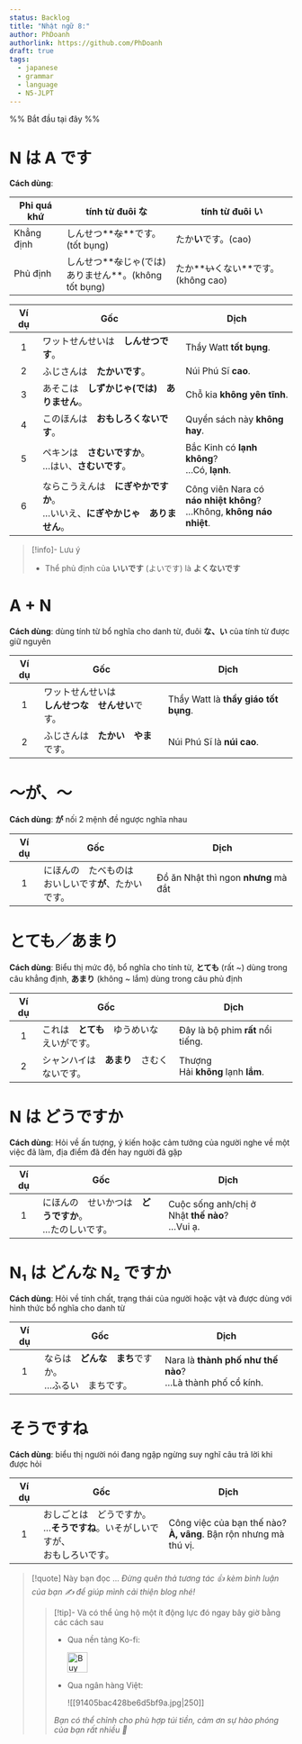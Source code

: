 ```yaml
---
status: Backlog
title: "Nhật ngữ 8:"
author: PhDoanh
authorlink: https://github.com/PhDoanh
draft: true
tags:
  - japanese
  - grammar
  - language
  - N5-JLPT
---
```

%% Bắt đầu tại đây %%
# N は A です
**Cách dùng**:

|Phi quá khứ|tính từ đuôi な|tính từ đuôi い|
|---|---|---|
|Khẳng định|しんせつ**~~な~~**です。(tốt bụng)|たか**い**です。(cao)|
|Phủ định|しんせつ**~~な~~じゃ(では)　  <br>ありません**。(không tốt bụng)|たか**~~い~~くない**です。(không cao)|

| Ví dụ | Gốc                                              | Dịch                                                                          |
| :---: | ------------------------------------------------ | ----------------------------------------------------------------------------- |
|   1   | ワットせんせいは　**しんせつです**。                             | Thầy Watt **tốt bụng**.                                                       |
|   2   | ふじさんは　**たかいです**。                                 | Núi Phú Sĩ **cao**.                                                           |
|   3   | あそこは　**しずかじゃ(では)　ありません**。                        | Chỗ kia **không yên tĩnh**.                                                   |
|   4   | このほんは　**おもしろくないです**。                             | Quyển sách này **không hay**.                                                 |
|   5   | ペキンは　**さむいですか**。  <br>…はい、**さむいです**。             | Bắc Kinh có **lạnh không**?  <br>…Có, **lạnh**.                               |
|   6   | ならこうえんは　**にぎやかですか**。  <br>…いいえ、**にぎやかじゃ　ありません**。 | Công viên Nara có  <br>**náo nhiệt không**?  <br>…Không, **không náo nhiệt**. |

> [!info]- Lưu ý
> - Thể phủ định của **いいです** (よいです) là **よくないです**

# A + N
**Cách dùng**: dùng tính từ bổ nghĩa cho danh từ, đuôi **な、い** của tính từ được giữ nguyên

| Ví dụ | Gốc                                                    | Dịch                                 |
|:-----:| ------------------------------------------------------ | ------------------------------------ |
|   1   | ワットせんせいは　  <br>**しんせつな　せんせい**です。 | Thầy Watt là **thầy giáo tốt bụng**. |
|   2   | ふじさんは　**たかい　やま**です。                     | Núi Phú Sĩ là **núi cao**.           |

# ～が、～
**Cách dùng**: **が** nối 2 mệnh đề ngược nghĩa nhau

| Ví dụ | Gốc                                                          | Dịch                                 |
|:-----:| ------------------------------------------------------------ | ------------------------------------ |
|   1   | にほんの　たべものは　  <br>おいしいです**が**、たかいです。 | Đồ ăn Nhật thì ngon **nhưng** mà đắt |

# とても／あまり
**Cách dùng**: Biểu thị mức độ, bổ nghĩa cho tính từ, **とても** (rất ~) dùng trong câu khẳng định, **あまり** (không ~ lắm) dùng trong câu phủ định

| Ví dụ | Gốc                                          | Dịch                               |
|:-----:| -------------------------------------------- | ---------------------------------- |
|   1   | これは　**とても**　ゆうめいな　えいがです。 | Đây là bộ phim **rất** nổi tiếng.  |
|   2   | シャンハイは　**あまり**　さむくないです。   | Thượng Hải **không** lạnh **lắm**. |

# N は どうですか
**Cách dùng**: Hỏi về ấn tượng, ý kiến hoặc cảm tưởng của người nghe về một việc đã làm, địa điểm đã đến hay người đã gặp

| Ví dụ | Gốc                                                         | Dịch                                               |
|:-----:| ----------------------------------------------------------- | -------------------------------------------------- |
|   1   | にほんの　せいかつは　**どうですか**。  <br>…たのしいです。 | Cuộc sống anh/chị ở Nhật **thế nào**?  <br>…Vui ạ. |
	
# N₁ は どんな N₂ ですか
**Cách dùng**: Hỏi về tính chất, trạng thái của người hoặc vật và được dùng với hình thức bổ nghĩa cho danh từ

| Ví dụ | Gốc                                                       | Dịch                                                           |
|:-----:| --------------------------------------------------------- | -------------------------------------------------------------- |
|   1   | ならは　**どんな　まち**ですか。  <br>…ふるい　まちです。 | Nara là **thành phố như thế nào**?  <br>…Là thành phố cổ kính. |

# そうですね
**Cách dùng**: biểu thị người nói đang ngập ngừng suy nghĩ câu trả lời khi được hỏi

| Ví dụ | Gốc                                                  | Dịch                                                                  |
| :---: | ---------------------------------------------------- | --------------------------------------------------------------------- |
|   1   | おしごとは　どうですか。  <br>…**そうですね**。いそがしいですが、  <br>おもしろいです。 | Công việc của bạn thế nào?  <br>**À, vâng**. Bận rộn nhưng mà thú vị. |

> [!quote] Này bạn đọc ...
> *Đừng quên thả tương tác 👍 kèm bình luận của bạn ✍️ để giúp mình cải thiện blog nhé!* 
> > [!tip]- Và có thể ủng hộ một ít động lực đó ngay bây giờ bằng các cách sau
> > - Qua nền tảng Ko-fi:
> > 
> >   <a href='https://ko-fi.com/M4M111S8CI' target='_blank'><img height='36' style='border:0px;height:36px;' src='https://storage.ko-fi.com/cdn/kofi3.png?v=3' border='0' alt='Buy Me a Coffee at ko-fi.com' /></a>
> > - Qua ngân hàng Việt:
> >   
> >   ![[91405bac428be6d5bf9a.jpg|250]]
> > 
> > *Bạn có thể chỉnh cho phù hợp túi tiền, cảm ơn sự hào phóng của bạn rất nhiều 🥰*